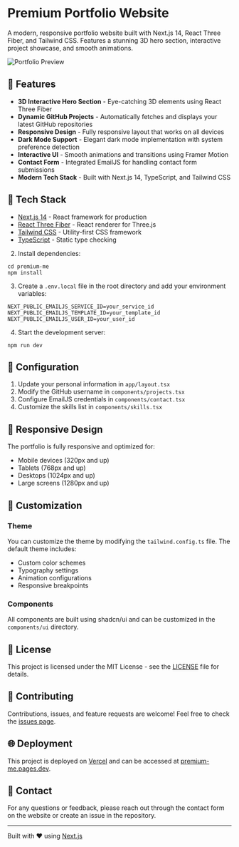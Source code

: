 # Premium Portfolio Website

A modern, responsive portfolio website built with Next.js 14, React Three Fiber, and Tailwind CSS. Features a stunning 3D hero section, interactive project showcase, and smooth animations.

![Portfolio Preview](https://sjc.microlink.io/fCjHacO8yr5WmVWNWvyvOsivSayOifq7YHP4DyA1KICiy7TmKfyKe1kJsA_wHqghyD0NkvdhOH7SyahGY34O_w.jpeg)

## 🌟 Features

- **3D Interactive Hero Section** - Eye-catching 3D elements using React Three Fiber
- **Dynamic GitHub Projects** - Automatically fetches and displays your latest GitHub repositories
- **Responsive Design** - Fully responsive layout that works on all devices
- **Dark Mode Support** - Elegant dark mode implementation with system preference detection
- **Interactive UI** - Smooth animations and transitions using Framer Motion
- **Contact Form** - Integrated EmailJS for handling contact form submissions
- **Modern Tech Stack** - Built with Next.js 14, TypeScript, and Tailwind CSS

## 🚀 Tech Stack

- [Next.js 14](https://nextjs.org/) - React framework for production
- [React Three Fiber](https://docs.pmnd.rs/react-three-fiber) - React renderer for Three.js
- [Tailwind CSS](https://tailwindcss.com/) - Utility-first CSS framework
- [TypeScript](https://www.typescriptlang.org/) - Static type checking

2. Install dependencies:

```shellscript
cd premium-me
npm install
```


3. Create a `.env.local` file in the root directory and add your environment variables:

```plaintext
NEXT_PUBLIC_EMAILJS_SERVICE_ID=your_service_id
NEXT_PUBLIC_EMAILJS_TEMPLATE_ID=your_template_id
NEXT_PUBLIC_EMAILJS_USER_ID=your_user_id
```


4. Start the development server:

```shellscript
npm run dev
```




## 🔧 Configuration

1. Update your personal information in `app/layout.tsx`
2. Modify the GitHub username in `components/projects.tsx`
3. Configure EmailJS credentials in `components/contact.tsx`
4. Customize the skills list in `components/skills.tsx`


## 📱 Responsive Design

The portfolio is fully responsive and optimized for:

- Mobile devices (320px and up)
- Tablets (768px and up)
- Desktops (1024px and up)
- Large screens (1280px and up)


## 🎨 Customization

### Theme

You can customize the theme by modifying the `tailwind.config.ts` file. The default theme includes:

- Custom color schemes
- Typography settings
- Animation configurations
- Responsive breakpoints


### Components

All components are built using shadcn/ui and can be customized in the `components/ui` directory.

## 📄 License

This project is licensed under the MIT License - see the [LICENSE](LICENSE) file for details.

## 🤝 Contributing

Contributions, issues, and feature requests are welcome! Feel free to check the [issues page](https://github.com/saikothasan/premium-me/issues).

## 🌐 Deployment

This project is deployed on [Vercel](https://vercel.com) and can be accessed at [premium-me.pages.dev](https://premium-me.pages.dev/).

## 📧 Contact

For any questions or feedback, please reach out through the contact form on the website or create an issue in the repository.

---

Built with ❤️ using [Next.js](https://nextjs.org/)
